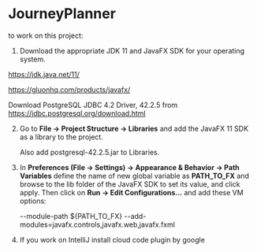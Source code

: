 # JourneyPlanner

to work on this project:

1. Download the appropriate JDK 11 and JavaFX SDK for your operating system.

https://jdk.java.net/11/

https://gluonhq.com/products/javafx/

Download PostgreSQL JDBC 4.2 Driver, 42.2.5 from
https://jdbc.postgresql.org/download.html 

2.  Go to **File -> Project Structure -> Libraries** and add the JavaFX 11 SDK as a library to the project.
    
    Also add postgresql-42.2.5.jar to Libraries.

3. 
    In **Preferences (File -> Settings) -> Appearance & Behavior -> Path Variables**
     define the name of new global variable as **PATH_TO_FX** and browse to the lib folder of the JavaFX SDK to set its value,
      and click apply.
    Then click on **Run -> Edit Configurations...** and add these VM options:
    
    --module-path ${PATH_TO_FX} --add-modules=javafx.controls,javafx.web,javafx.fxml
    

4. If you work on IntelliJ install cloud code plugin by google
